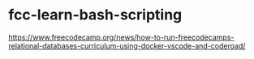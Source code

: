 # fcc-learn-bash-scripting
https://www.freecodecamp.org/news/how-to-run-freecodecamps-relational-databases-curriculum-using-docker-vscode-and-coderoad/
